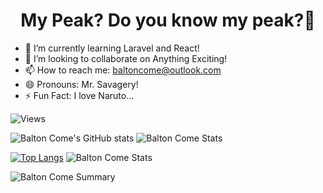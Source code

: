 ### <h1 style="text-align:center"> My Peak? Do you know my peak?😤</h1>


- 🌱 I’m currently learning Laravel and React!
- 👯 I’m looking to collaborate on Anything Exciting!
- 📫 How to reach me: baltoncome@outlook.com
- 😄 Pronouns: Mr. Savagery!
- ⚡ Fun Fact: I love Naruto...

![Views](https://komarev.com/ghpvc/?username=baltonCome)

![Balton Come's GitHub stats](https://github-readme-stats.vercel.app/api?username=baltonCome&show_icons=true&theme=solarized_dark)
![Balton Come Stats](https://github-profile-summary-cards.vercel.app/api/cards/repos-per-language?username=baltonCome&theme=solarized_dark)

[![Top Langs](https://github-readme-stats.vercel.app/api/top-langs/?username=baltonCome&langs_count=10&show_icons=true&theme=solarized_dark&layout=compact)](https://github.com/baltonCome/github-readme-stats)
![Balton Come Stats](https://github-profile-summary-cards.vercel.app/api/cards/most-commit-language?username=baltonCome&theme=solarized_dark)

![Balton Come Summary](https://github-profile-summary-cards.vercel.app/api/cards/profile-details?username=baltonCome&theme=solarized_dark)
